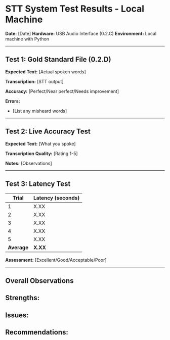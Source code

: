 # STT System Test Results - Local Machine

**Date:** [Date]
**Hardware:** USB Audio Interface (0.2.C)
**Environment:** Local machine with Python

---

## Test 1: Gold Standard File (0.2.D)

**Expected Text:**
[Actual spoken words]

**Transcription:**
[STT output]

**Accuracy:** [Perfect/Near perfect/Needs improvement]

**Errors:**
- [List any misheard words]

---

## Test 2: Live Accuracy Test

**Expected Text:**
[What you spoke]

**Transcription Quality:** [Rating 1-5]

**Notes:**
[Observations]

---

## Test 3: Latency Test

| Trial | Latency (seconds) |
|-------|-------------------|
| 1     | X.XX              |
| 2     | X.XX              |
| 3     | X.XX              |
| 4     | X.XX              |
| 5     | X.XX              |
| **Average** | **X.XX**     |

**Assessment:** [Excellent/Good/Acceptable/Poor]

---

## Overall Observations

**Strengths:**
-

**Issues:**
-

**Recommendations:**
-